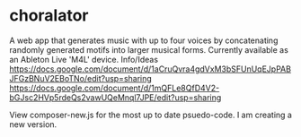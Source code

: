 # choralator
A web app that generates music with up to four voices by concatenating randomly generated motifs into larger musical forms. Currently available as an Ableton Live 'M4L' device.
Info/Ideas https://docs.google.com/document/d/1aCruQvra4gdVxM3bSFUnUqEJpPABJFGzBNuV2EBoTNo/edit?usp=sharing
https://docs.google.com/document/d/1mQFLe8QfD4V2-bGJsc2HVp5rdeQs2vawUQeMnql7JPE/edit?usp=sharing


View composer-new.js for the most up to date psuedo-code. I am creating a new version.

